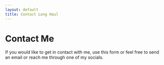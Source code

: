 ```yaml
---
layout: default
title: Contact Long Haul
---
```


<div id="contact">
  <h1 class="pageTitle">Contact Me</h1>
  <div class="contactContent">
    <p class="intro">If you would like to get in contact with me, use this form or feel free to send an email or reach me through one of my socials.</p>
 
  </div>


